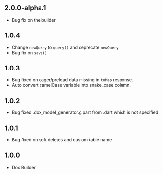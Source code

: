 ## 2.0.0-alpha.1

- Bug fix on the builder

## 1.0.4

- Change `newQuery` to `query()` and deprecate `newQuery`
- Bug fix on `save()`

## 1.0.3

- Bug fixed on eager/preload data missing in `toMap` response.
- Auto convert camelCase variable into snake_case column.

## 1.0.2

- Bug fixed .dox_model_generator.g.part  from .dart which is not specified

## 1.0.1

- Bug fixed on soft deletes and custom table name

## 1.0.0

- Dox Builder

